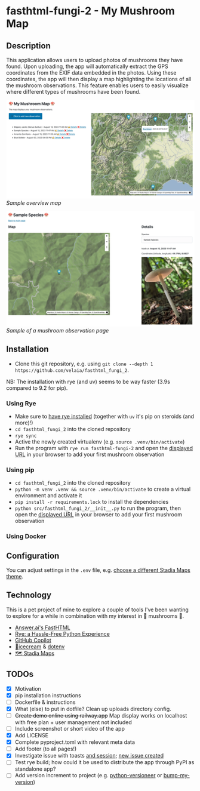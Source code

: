# fasthtml-fungi-2 - My Mushroom Map

## Description

This application allows users to upload photos of mushrooms they have found. Upon uploading, the app will automatically extract the GPS coordinates from the EXIF data embedded in the photos. Using these coordinates, the app will then display a map highlighting the locations of all the mushroom observations. This feature enables users to easily visualize where different types of mushrooms have been found.

![Home screen preview](static/assets/preview-home.webp)
*Sample overview map*


![Mushroom observation screen preview](static/assets/preview-observation.webp)
*Sample of a mushroom observation page*

## Installation

* Clone this git repository, e.g. using `git clone --depth 1 https://github.com/velaia/fasthtml_fungi_2`.

NB: The installation with rye (and uv) seems to be way faster (3.9s compared to 9.2 for pip).

### Using Rye

* Make sure to [have rye installed](https://rye.astral.sh/guide/installation/) (together with `uv` it's pip on steroids (and more)!)
* `cd fasthtml_fungi_2` into the cloned repository
* `rye sync`
* Active the newly created virtualenv (e.g. `source .venv/bin/activate`)
* Run the program with `rye run fasthtml-fungi-2` and open the [displayed URL](http://localhost:5001) in your browser to add your first mushroom observation

### Using pip

* `cd fasthtml_fungi_2` into the cloned repository
* `python -m venv .venv && source .venv/bin/activate` to create a virtual environment and activate it
* `pip install -r requirements.lock` to install the dependencies
* `python src/fasthtml_fungi_2/__init__.py` to run the program, then open the [displayed URL](http://localhost:5001) in your browser to add your first mushroom observation

### Using Docker

## Configuration
You can adjust settings in the `.env` file, e.g. [choose a different Stadia Maps theme](https://docs.stadiamaps.com/themes/).


## Technology

This is a pet project of mine to explore a couple of tools I've been wanting to explore for a while in combination with my interest in 🍄 mushrooms 🍄.
* [Answer.ai's FastHTML](https://fastht.ml/)
* [Rye: a Hassle-Free Python Experience](https://rye.astral.sh/)
* [GitHub Copilot](https://github.com/features/copilot)
* [🍦icecream](https://github.com/gruns/icecream) & [dotenv](https://github.com/theskumar/python-dotenv)
* [🗺 Stadia Maps](https://www.stadiamaps.com)


## TODOs
* [x] Motivation
* [x] pip installation instructions
* [ ] Dockerfile & instructions
* [x] What (else) to put in dotfile? Clean up uploads directory config.
* [ ] ~~Create demo online using railway.app~~ Map display works on localhost with free plan + user management not included
* [ ] Include screenshot or short video of the app
* [x] Add LICENSE
* [x] Complete pyproject.toml with relevant meta data
* [ ] Add footer (to all pages!)
* [x] Investigate issue with toasts [and session](https://github.com/AnswerDotAI/fasthtml/issues/247); [new issue created](https://github.com/AnswerDotAI/fasthtml/issues/297)
* [ ] Test rye build; how could it be used to distribute the app through PyPI as standalone app?
* [ ] Add version increment to project (e.g. [python-versioneer](https://github.com/python-versioneer/python-versioneer) or [bump-my-version](https://github.com/callowayproject/bump-my-version))
